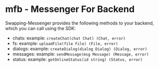 # mfb - Messenger For Backend

Swapping-Messenger provides the following methods to your backend, which you can call using the SDK:

- chats: example: `createChat(chat Chat) (Chat, error)`
- fs: example: `uploadFile(file File) (File, error)`
- dialogs: example: `createDialog(dialog Dialog) (Dialog, error)`
- messages: example: `sendMessage(msg Message) (Message, error)`
- status: example: `getOnlineStatus(id string) (Status, error)`
